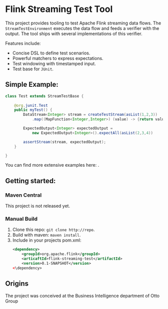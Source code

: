 # Flink Streaming Test Tool

This project provides tooling to test Apache Flink streaming data flows. The `StreamTestEnvironment` executes the data flow and feeds a verifier with the output. The tool ships with several implementations of this verifier. 

Features include:
- Concise DSL to define test scenarios.
- Powerful matchers to express expectations.
- Test windowing with timestamped input.
- Test base for `JUnit`.

## Simple Example:
```java
class Test extends StreamTestBase {
    
    @org.junit.Test
    public myTest() {
		DataStream<Integer> stream = createTestStream(asList(1,2,3))
		    .map((MapFunction<Integer,Integer>) (value) -> {return value + 1});

		ExpectedOutput<Integer> expectedOutput = 
		    new ExpectedOutput<Integer>().expectAll(asList(2,3,4))

		assertStream(stream, expectedOutput);
    }

}
```
You can find more extensive examples here: .

## Getting started:

### Maven Central
This project is not released yet.

### Manual Build
1. Clone this repo: `git clone http://repo`.
2. Build with maven: `maven install`.
3. Include in your projects pom.xml: 
    ```xml
    <dependency>
        <groupId>org.apache.flink</groupId>
        <articaftId>flink-streaming-test</artifactId>
        <version>0.1-SNAPSHOT</version>
    <\dependency>
    ```

## Origins
The project was conceived at the Business Intelligence department of Otto Group
